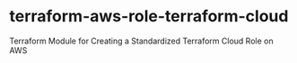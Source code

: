 # terraform-aws-role-terraform-cloud
Terraform Module for Creating a Standardized Terraform Cloud Role on AWS
